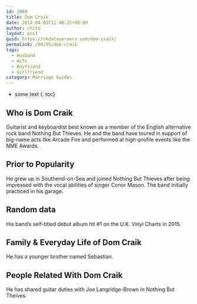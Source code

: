 ```yaml
---
id: 1989
title: Dom Craik
date: 2012-04-05T11:48:25+00:00
author: chito
layout: post
guid: https://ukdataservers.com/dom-craik/
permalink: /04/05/dom-craik
tags:
  - Husband
  - Wife
  - Boyfriend
  - Girlfriend
category: Marriage Guides
---
```


* some text
{: toc}


## Who is  Dom Craik
                  
                  
                  
Guitarist and keyboardist best known as a member of the English alternative rock band Nothing But Thieves. He and the band have toured in support of big-name acts like Arcade Fire and performed at high-profile events like the NME Awards.
                  
                
                
                
## Prior to Popularity 
                  
                  
                  
He grew up in Southend-on-Sea and joined Nothing But Thieves after being impressed with the vocal abilities of singer Conor Mason. The band initially practiced in his garage.
                  
                
                
                
## Random data 
                  
                  
                  
His band&#8217;s self-titled debut album hit #1 on the U.K. Vinyl Charts in 2015.
                  
                
                
                
## Family & Everyday Life of Dom Craik
                  
                  
                  
He has a younger brother named Sebastian.
                  
                
                
                
## People Related With  Dom Craik
                  
                  
                  
He has shared guitar duties with Joe Langridge-Brown in Nothing But Theives.
                  
                
              
            
          
          
          
    
    
  
